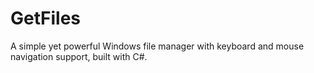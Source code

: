 # GetFiles
A simple yet powerful Windows file manager with keyboard and mouse navigation support, built with C#.
